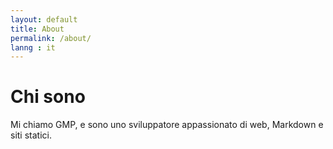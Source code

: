 ```yaml
---
layout: default
title: About
permalink: /about/
lanng : it
---
```


# Chi sono

Mi chiamo GMP, e sono uno sviluppatore appassionato di web, Markdown e siti statici.
